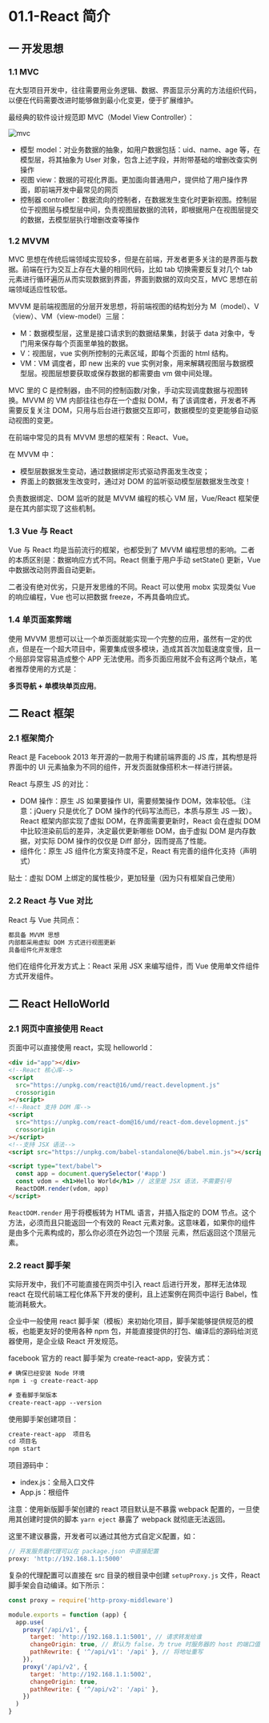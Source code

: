 # 01.1-React 简介

## 一 开发思想

### 1.1 MVC

在大型项目开发中，往往需要用业务逻辑、数据、界面显示分离的方法组织代码，以便在代码需要改进时能够做到最小化变更，便于扩展维护。

最经典的软件设计规范即 MVC（Model View Controller）：

![mvc](../images/mvvm/mvc01.svg)

- 模型 model：对业务数据的抽象，如用户数据包括：uid、name、age 等，在模型层，将其抽象为 User 对象，包含上述字段，并附带基础的增删改查实例操作
- 视图 view：数据的可视化界面。更加面向普通用户，提供给了用户操作界面，即前端开发中最常见的网页
- 控制器 controller：数据流向的控制者，在数据发生变化时更新视图。控制层位于视图层与模型层中间，负责视图层数据的流转，即根据用户在视图层提交的数据，去模型层执行增删改查等操作

### 1.2 MVVM

MVC 思想在传统后端领域实现较多，但是在前端，开发者更多关注的是界面与数据。前端在行为交互上存在大量的相同代码，比如 tab 切换需要反复对几个 tab 元素进行循环遍历从而实现数据到界面，界面到数据的双向交互，MVC 思想在前端领域适应性较低。

MVVM 是前端视图层的分层开发思想，将前端视图的结构划分为 M（model）、V（view）、VM（view-model）三层：

- M：数据模型层，这里是接口请求到的数据结果集，封装于 data 对象中，专门用来保存每个页面里单独的数据。
- V：视图层，vue 实例所控制的元素区域，即每个页面的 html 结构。
- VM：VM 调度者，即 new 出来的 vue 实例对象，用来解耦视图层与数据模型层。视图层想要获取或保存数据的都需要由 vm 做中间处理。

MVC 里的 C 是控制器，由不同的控制函数/对象，手动实现调度数据与视图转换。MVVM 的 VM 内部往往也存在一个虚拟 DOM，有了该调度者，开发者不再需要反复关注 DOM，只用与后台进行数据交互即可，数据模型的变更能够自动驱动视图的变更。

在前端中常见的具有 MVVM 思想的框架有：React、Vue。

在 MVVM 中：

- 模型层数据发生变动，通过数据绑定形式驱动界面发生改变；
- 界面上的数据发生改变时，通过对 DOM 的监听驱动模型层数据发生改变！

负责数据绑定、DOM 监听的就是 MVVM 编程的核心 VM 层，Vue/React 框架便是在其内部实现了这些机制。

### 1.3 Vue 与 React

Vue 与 React 均是当前流行的框架，也都受到了 MVVM 编程思想的影响。二者的本质区别是：数据响应方式不同。React 侧重于用户手动 setState() 更新，Vue 中数据改动则界面自动更新。

二者没有绝对优劣，只是开发思维的不同。React 可以使用 mobx 实现类似 Vue 的响应编程，Vue 也可以把数据 freeze，不再具备响应式。

### 1.4 单页面案弊端

使用 MVVM 思想可以让一个单页面就能实现一个完整的应用，虽然有一定的优点，但是在一个超大项目中，需要集成很多模块，造成其首次加载速度变慢，且一个局部异常容易造成整个 APP 无法使用。而多页面应用就不会有这两个缺点，笔者推荐使用的方式是：

**多页导航 + 单模块单页应用**。

## 二 React 框架

### 2.1 框架简介

React 是 Facebook 2013 年开源的一款用于构建前端界面的 JS 库，其构想是将界面中的 UI 元素抽象为不同的组件，开发页面就像搭积木一样进行拼装。

React 与原生 JS 的对比：

- DOM 操作：原生 JS 如果要操作 UI，需要频繁操作 DOM，效率较低。（注意：jQuery 只是优化了 DOM 操作的代码写法而已，本质与原生 JS 一致）。React 框架内部实现了虚拟 DOM，在界面需要更新时，React 会在虚拟 DOM 中比较渲染前后的差异，决定最优更新哪些 DOM，由于虚拟 DOM 是内存数据，对实际 DOM 操作的仅仅是 Diff 部分，因而提高了性能。
- 组件化：原生 JS 组件化方案支持度不足，React 有完善的组件化支持（声明式）

贴士：虚拟 DOM 上绑定的属性极少，更加轻量（因为只有框架自己使用）

### 2.2 React 与 Vue 对比

React 与 Vue 共同点：

```txt
都具备 MVVM 思想
内部都采用虚拟 DOM 方式进行视图更新
具备组件化开发理念
```

他们在组件化开发方式上：React 采用 JSX 来编写组件，而 Vue 使用单文件组件方式开发组件。

## 二 React HelloWorld

### 2.1 网页中直接使用 React

页面中可以直接使用 react，实现 helloworld：

```html
<div id="app"></div>
<!--React 核心库-->
<script
  src="https://unpkg.com/react@16/umd/react.development.js"
  crossorigin
></script>
<!--React 支持 DOM 库-->
<script
  src="https://unpkg.com/react-dom@16/umd/react-dom.development.js"
  crossorigin
></script>
<!--支持 JSX 语法-->
<script src="https://unpkg.com/babel-standalone@6/babel.min.js"></script>

<script type="text/babel">
  const app = document.querySelector('#app')
  const vdom = <h1>Hello World</h1> // 这里是 JSX 语法，不需要引号
  ReactDOM.render(vdom, app)
</script>
```

`ReactDOM.render` 用于将模板转为 HTML 语言，并插入指定的 DOM 节点。这个方法，必须而且只能返回一个有效的 React 元素对象。这意味着，如果你的组件是由多个元素构成的，那么你必须在外边包一个顶层 元素，然后返回这个顶层元素。

### 2.2 react 脚手架

实际开发中，我们不可能直接在网页中引入 react 后进行开发，那样无法体现 react 在现代前端工程化体系下开发的便利，且上述案例在网页中运行 Babel，性能消耗极大。

企业中一般使用 react 脚手架（模板）来初始化项目，脚手架能够提供规范的模板，也能更友好的使用各种 npm 包，并能直接提供的打包、编译后的源码给浏览器使用，是企业级 React 开发规范。

facebook 官方的 react 脚手架为 create-react-app，安装方式：

```txt
# 确保已经安装 Node 环境
npm i -g create-react-app

# 查看脚手架版本
create-react-app --version
```

使用脚手架创建项目：

```txt
create-react-app  项目名
cd 项目名
npm start
```

项目源码中：

- index.js：全局入口文件
- App.js：根组件

注意：使用新版脚手架创建的 react 项目默认是不暴露 webpack 配置的，一旦使用其创建时提供的脚本 `yarn eject` 暴露了 webpack 就彻底无法返回。

这里不建议暴露，开发者可以通过其他方式自定义配置，如：

```js
// 开发服务器代理可以在 package.json 中直接配置
proxy: 'http://192.168.1.1:5000'
```

复杂的代理配置可以直接在 src 目录的根目录中创建 `setupProxy.js` 文件，React 脚手架会自动编译。如下所示：

```js
const proxy = require('http-proxy-middleware')

module.exports = function (app) {
  app.use(
    proxy('/api/v1', {
      target: 'http://192.168.1.1:5001', // 请求转发给谁
      changeOrigin: true, // 默认为 false，为 true 时服务器的 host 的端口值为 5001，而不是客户端 React 服务的端口
      pathRewrite: { '^/api/v1': '/api' }, // 将地址重写
    }),
    proxy('/api/v2', {
      target: 'http://192.168.1.1:5002',
      changeOrigin: true,
      pathRewrite: { '^/api/v2': '/api' },
    })
  )
}
```
